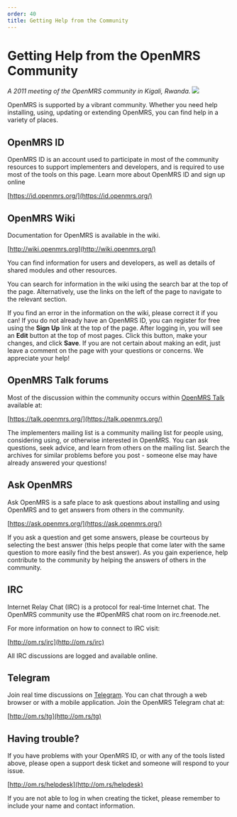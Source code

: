 ```yaml
---
order: 40
title: Getting Help from the Community
---
```

# Getting Help from the OpenMRS Community

_A 2011 meeting of the OpenMRS community in Kigali, Rwanda._
![](/assets/implementers-2011.png)

OpenMRS is supported by a vibrant community. Whether you need help installing, using, updating or extending OpenMRS, you can find help in a variety of places.

## OpenMRS ID

OpenMRS ID is an account used to participate in most of the community resources to support implementers and developers, and is required to use most of the tools on this page. Learn more about OpenMRS ID and sign up online

[https://id.openmrs.org/](https://id.openmrs.org/)

## OpenMRS Wiki

Documentation for OpenMRS is available in the wiki.

[http://wiki.openmrs.org](http://wiki.openmrs.org/)

You can find information for users and developers, as well as details of shared modules and other resources.

You can search for information in the wiki using the search bar at the top of the page. Alternatively, use the links on the left of the page to navigate to the relevant section.

If you find an error in the information on the wiki, please correct it if you can! If you do not already have an OpenMRS ID, you can register for free using the **Sign Up** link at the top of the page. After logging in, you will see an **Edit** button at the top of most pages. Click this button, make your changes, and click **Save**. If you are not certain about making an edit, just leave a comment on the page with your questions or concerns. We appreciate your help!

## OpenMRS Talk forums

Most of the discussion within the community occurs within [OpenMRS Talk](https://talk.openmrs.org/) available at:

[https://talk.openmrs.org/](https://talk.openmrs.org/)

The implementers mailing list is a community mailing list for people using, considering using, or otherwise interested in OpenMRS. You can ask questions, seek advice, and learn from others on the mailing list. Search the archives for similar problems before you post - someone else may have already answered your questions!

## Ask OpenMRS

Ask OpenMRS is a safe place to ask questions about installing and using OpenMRS and to get answers from others in the community.

[https://ask.openmrs.org/](https://ask.openmrs.org/)

If you ask a question and get some answers, please be courteous by selecting the best answer (this helps people that come later with the same question to more easily find the best answer). As you gain experience, help contribute to the community by helping the answers of others in the community.

## IRC

Internet Relay Chat (IRC) is a protocol for real-time Internet chat. The OpenMRS community use the #OpenMRS chat room on irc.freenode.net.

For more information on how to connect to IRC visit:

[http://om.rs/irc](http://om.rs/irc)

All IRC discussions are logged and available online.

## Telegram

Join real time discussions on [Telegram](https://telegram.org). You can chat through a web browser or with a mobile application. Join the OpenMRS Telegram chat at:

[http://om.rs/tg](http://om.rs/tg)

## Having trouble?

If you have problems with your OpenMRS ID, or with any of the tools listed above, please open a support desk ticket and someone will respond to your issue.

[http://om.rs/helpdesk](http://om.rs/helpdesk)

If you are not able to log in when creating the ticket, please remember to include your name and contact information.

